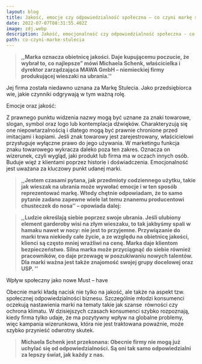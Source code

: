 ```yaml
---
layout: blog
title: Jakość, emocje czy odpowiedzialność społeczna – co czyni markę stulecia ?
date: 2022-07-07T08:31:55.402Z
image: zdj.webp
description: Jakość, emocjonalność czy odpowiedzialność społeczna - co czyni markę stulecia?
path: co-czyni-marke-stulecia
---
```



> **,,Marka oznacza obietnicę jakości. Daje kupującemu poczucie, że wybrał to, co najlepsze” mówi Michaela Schenk, właścicielka i dyrektor zarządzająca MAWA GmbH – niemieckiej firmy produkującej wieszaki na ubrania.''**

Jej firma została niedawno uznana za Markę Stulecia. Jako przedsiębiorca wie, jakie czynniki odgrywają w tym ważną rolę.

Emocje oraz jakość:

Z prawnego punktu widzenia nazwy mogą być uznane za znaki towarowe, slogan, symbol oraz logo lub kontemplacja dźwięków. Charakteryzują się one niepowtarzalnością i dlatego mogą być prawnie chronione przed imitacjami i kopiami. Jeśli znak towarowy jest zarejestrowany, właścicielowi przysługuje wyłączne prawo do jego używania. W marketingu funkcja znaku towarowego wykracza daleko poza ten zakres. Oznacza on wizerunek, czyli wygląd, jaki produkt lub firma ma w oczach innych osób. Buduje więź z klientami poprzez historie i doświadczenia. Emocjonalność jest uważana za kluczowy punkt udanej marki.



> **,,Jestem czasami pytana, jak przedmioty codziennego użytku, takie jak wieszak na ubrania może wywołać emocje i w ten sposób reprezentować markę. Wtedy chętnie odpowiadam, że to samo pytanie zadano zapewne wiele lat temu znanemu producentowi chusteczek do nosa’’ – opowiada dalej:**



> **,,Ludzie określają siebie poprzez swoje ubrania. Jeśli ulubiony element garderoby wisi na złym wieszaku, to tak jakbyśmy spali w hamaku nawet w nocy: nie jest to przyjemne. Przywiązanie do marki trwa niekiedy całe życie, a ze względu na obietnicę jakości, klienci są często mniej wrażliwi na cenę. Marka daje klientom bezpieczeństwo. Silna marka może przyciągnąć do siebie również pracowników, co daje przewagę w poszukiwaniu nowych talentów. Dla marki ważna jest także znajomość swojej grupy docelowej oraz USP. ’'**



Wpływ społeczny jako nowe Must – have

Obecnie marki kładą nacisk nie tylko na jakość, ale także na aspekt tzw. społecznej odpowiedzialności biznesu. Szczególnie młodzi konsumenci oczekują nastawienia marki na tematy takie jak szanse  równości czy ochrona klimatu. W dzisiejszych czasach konsumenci szybko rozpoznają, kiedy firma tylko udaje, że ma pozytywny wpływ na globalne problemy, więc kampania wizerunkowa, która nie jest traktowana poważnie, może szybko przynieść odwrotny skutek.



> **Michaela Schenk jest przekonana: Obecnie firmy nie mogą już uchylać się od odpowiedzialności. Są oni tak samo odpowiedzialni za lepszy świat, jak każdy z nas.**